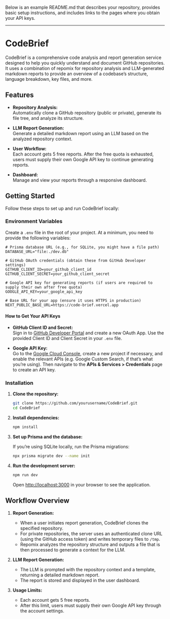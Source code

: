 Below is an example README.md that describes your repository, provides basic setup instructions, and includes links to the pages where you obtain your API keys.

---

# CodeBrief

CodeBrief is a comprehensive code analysis and report generation service designed to help you quickly understand and document GitHub repositories. It uses a combination of repomix for repository analysis and LLM-generated markdown reports to provide an overview of a codebase’s structure, language breakdown, key files, and more.

## Features

- **Repository Analysis:**  
  Automatically clone a GitHub repository (public or private), generate its file tree, and analyze its structure.

- **LLM Report Generation:**  
  Generate a detailed markdown report using an LLM based on the analyzed repository context.

- **User Workflow:**  
  Each account gets 5 free reports. After the free quota is exhausted, users must supply their own Google API key to continue generating reports.

- **Dashboard:**  
  Manage and view your reports through a responsive dashboard.

## Getting Started

Follow these steps to set up and run CodeBrief locally:

### Environment Variables

Create a `.env` file in the root of your project. At a minimum, you need to provide the following variables:

```env
# Prisma database URL (e.g., for SQLite, you might have a file path)
DATABASE_URL="file:./dev.db"

# GitHub OAuth credentials (obtain these from GitHub Developer settings)
GITHUB_CLIENT_ID=your_github_client_id
GITHUB_CLIENT_SECRET=your_github_client_secret

# Google API key for generating reports (if users are required to supply their own after free quota)
GOOGLE_API_KEY=your_google_api_key

# Base URL for your app (ensure it uses HTTPS in production)
NEXT_PUBLIC_BASE_URL=https://code-brief.vercel.app
```

#### How to Get Your API Keys

- **GitHub Client ID and Secret:**  
  Sign in to [GitHub Developer Portal](https://github.com/settings/developers) and create a new OAuth App. Use the provided Client ID and Client Secret in your `.env` file.

- **Google API Key:**  
  Go to the [Google Cloud Console](https://console.cloud.google.com/), create a new project if necessary, and enable the relevant APIs (e.g. Google Custom Search, if that’s what you’re using). Then navigate to the **APIs & Services > Credentials** page to create an API key.

### Installation

1. **Clone the repository:**

   ```bash
   git clone https://github.com/yourusername/CodeBrief.git
   cd CodeBrief
   ```

2. **Install dependencies:**

   ```bash
   npm install
   ```

3. **Set up Prisma and the database:**

   If you’re using SQLite locally, run the Prisma migrations:

   ```bash
   npx prisma migrate dev --name init
   ```

4. **Run the development server:**

   ```bash
   npm run dev
   ```

   Open [http://localhost:3000](http://localhost:3000) in your browser to see the application.


## Workflow Overview

1. **Report Generation:**
    - When a user initiates report generation, CodeBrief clones the specified repository.
    - For private repositories, the server uses an authenticated clone URL (using the GitHub access token) and writes temporary files to `/tmp`.
    - Repomix analyzes the repository structure and outputs a file that is then processed to generate a context for the LLM.

2. **LLM Report Generation:**
    - The LLM is prompted with the repository context and a template, returning a detailed markdown report.
    - The report is stored and displayed in the user dashboard.

3. **Usage Limits:**
    - Each account gets 5 free reports.
    - After this limit, users must supply their own Google API key through the account settings.
